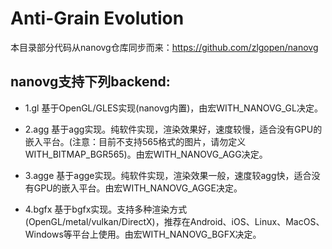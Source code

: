 # Anti-Grain Evolution

本目录部分代码从nanovg仓库同步而来：https://github.com/zlgopen/nanovg


## nanovg支持下列backend:

* 1.gl 基于OpenGL/GLES实现(nanovg内置)，由宏WITH\_NANOVG\_GL决定。

* 2.agg 基于agg实现。纯软件实现，渲染效果好，速度较慢，适合没有GPU的嵌入平台。(注意：目前不支持565格式的图片，请勿定义WITH\_BITMAP\_BGR565)。由宏WITH\_NANOVG\_AGG决定。

* 3.agge 基于agge实现。纯软件实现，渲染效果一般，速度较agg快，适合没有GPU的嵌入平台。由宏WITH\_NANOVG\_AGGE决定。

* 4.bgfx 基于bgfx实现。支持多种渲染方式(OpenGL/metal/vulkan/DirectX)，推荐在Android、iOS、Linux、MacOS、Windows等平台上使用。由宏WITH\_NANOVG\_BGFX决定。


